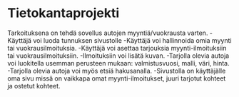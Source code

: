 # Tietokantaprojekti
Tarkoituksena on tehdä sovellus autojen myyntiä/vuokrausta varten.
 -Käyttäjä voi luoda tunnuksen sivustolle
 -Käyttäjä voi hallinnoida omia myynti tai vuokrausilmoituksia.
 -Käyttäjä voi asettaa tarjouksia myynti-ilmoituksiin tai vuokrausilmoituksiin.
 -Ilmoituksiin voi lisätä kuvan.
 -Tarjolla olevia autoja voi luokitella usemman perusteen mukaan: valmistusvuosi, malli, väri, hinta.
 -Tarjolla olevia autoja voi myös etsiä hakusanalla.
 -Sivustolla on käyttäjälle oma sivu missä on vaikkapa omat myynti-ilmoitukset, juuri tarjotut kohteet ja ostetut kohteet.
 
